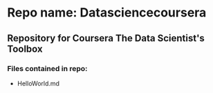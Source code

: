 # Repo name: Datasciencecoursera
## Repository for Coursera The Data Scientist's Toolbox

### Files contained in repo:
* HelloWorld.md

